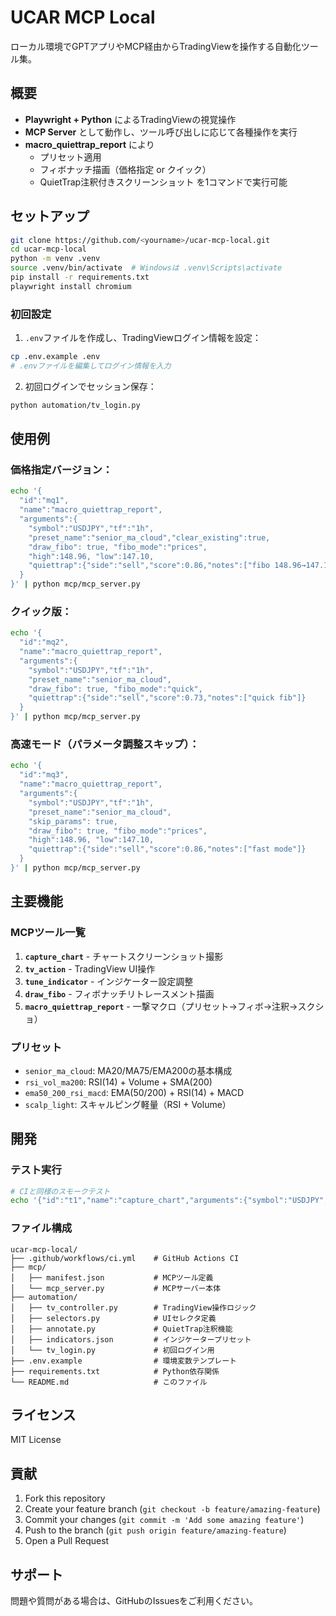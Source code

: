 # UCAR MCP Local

ローカル環境でGPTアプリやMCP経由からTradingViewを操作する自動化ツール集。

## 概要

- **Playwright + Python** によるTradingViewの視覚操作
- **MCP Server** として動作し、ツール呼び出しに応じて各種操作を実行
- **macro_quiettrap_report** により
  - プリセット適用
  - フィボナッチ描画（価格指定 or クイック）
  - QuietTrap注釈付きスクリーンショット
  を1コマンドで実行可能

## セットアップ

```bash
git clone https://github.com/<yourname>/ucar-mcp-local.git
cd ucar-mcp-local
python -m venv .venv
source .venv/bin/activate  # Windowsは .venv\Scripts\activate
pip install -r requirements.txt
playwright install chromium
```

### 初回設定

1. `.env`ファイルを作成し、TradingViewログイン情報を設定：
```bash
cp .env.example .env
# .envファイルを編集してログイン情報を入力
```

2. 初回ログインでセッション保存：
```bash
python automation/tv_login.py
```

## 使用例

### 価格指定バージョン：

```bash
echo '{
  "id":"mq1",
  "name":"macro_quiettrap_report",
  "arguments":{
    "symbol":"USDJPY","tf":"1h",
    "preset_name":"senior_ma_cloud","clear_existing":true,
    "draw_fibo": true, "fibo_mode":"prices",
    "high":148.96, "low":147.10,
    "quiettrap":{"side":"sell","score":0.86,"notes":["fibo 148.96→147.10"]}
  }
}' | python mcp/mcp_server.py
```

### クイック版：

```bash
echo '{
  "id":"mq2",
  "name":"macro_quiettrap_report",
  "arguments":{
    "symbol":"USDJPY","tf":"1h",
    "preset_name":"senior_ma_cloud",
    "draw_fibo": true, "fibo_mode":"quick",
    "quiettrap":{"side":"sell","score":0.73,"notes":["quick fib"]}
  }
}' | python mcp/mcp_server.py
```

### 高速モード（パラメータ調整スキップ）：

```bash
echo '{
  "id":"mq3",
  "name":"macro_quiettrap_report",
  "arguments":{
    "symbol":"USDJPY","tf":"1h",
    "preset_name":"senior_ma_cloud",
    "skip_params": true,
    "draw_fibo": true, "fibo_mode":"prices",
    "high":148.96, "low":147.10,
    "quiettrap":{"side":"sell","score":0.86,"notes":["fast mode"]}
  }
}' | python mcp/mcp_server.py
```

## 主要機能

### MCPツール一覧

1. **`capture_chart`** - チャートスクリーンショット撮影
2. **`tv_action`** - TradingView UI操作
3. **`tune_indicator`** - インジケーター設定調整
4. **`draw_fibo`** - フィボナッチリトレースメント描画
5. **`macro_quiettrap_report`** - 一撃マクロ（プリセット→フィボ→注釈→スクショ）

### プリセット

- `senior_ma_cloud`: MA20/MA75/EMA200の基本構成
- `rsi_vol_ma200`: RSI(14) + Volume + SMA(200)
- `ema50_200_rsi_macd`: EMA(50/200) + RSI(14) + MACD
- `scalp_light`: スキャルピング軽量（RSI + Volume）

## 開発

### テスト実行

```bash
# CIと同様のスモークテスト
echo '{"id":"t1","name":"capture_chart","arguments":{"symbol":"USDJPY","tf":"1h"}}' | python mcp/mcp_server.py
```

### ファイル構成

```
ucar-mcp-local/
├── .github/workflows/ci.yml    # GitHub Actions CI
├── mcp/
│   ├── manifest.json           # MCPツール定義
│   └── mcp_server.py           # MCPサーバー本体
├── automation/
│   ├── tv_controller.py        # TradingView操作ロジック
│   ├── selectors.py            # UIセレクタ定義
│   ├── annotate.py             # QuietTrap注釈機能
│   ├── indicators.json         # インジケータープリセット
│   └── tv_login.py             # 初回ログイン用
├── .env.example                # 環境変数テンプレート
├── requirements.txt            # Python依存関係
└── README.md                   # このファイル
```

## ライセンス

MIT License

## 貢献

1. Fork this repository
2. Create your feature branch (`git checkout -b feature/amazing-feature`)
3. Commit your changes (`git commit -m 'Add some amazing feature'`)
4. Push to the branch (`git push origin feature/amazing-feature`)
5. Open a Pull Request

## サポート

問題や質問がある場合は、GitHubのIssuesをご利用ください。